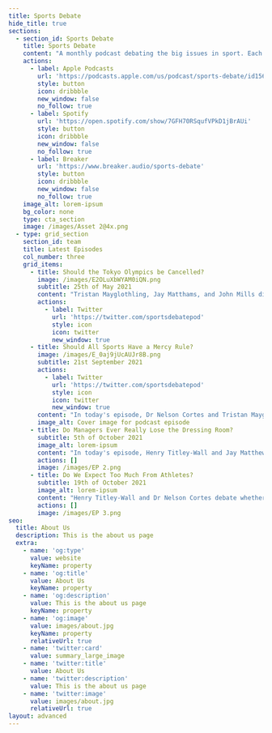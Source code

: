 ```yaml
---
title: Sports Debate
hide_title: true
sections:
  - section_id: Sports Debate
    title: Sports Debate
    content: "A monthly podcast debating the big issues in sport. Each month, [Dr John P. Mills](https://twitter.com/johnpmillscom) hosts two of [Prof. Nelson Cortes](https://twitter.com/ncortes), Dr Alejandro\_González De Agüero, [Dr Daniel March](https://twitter.com/Marchy1985), [Dr Fergus Guppy](https://twitter.com/fergusguppy), [Jay Matthams MSc](https://twitter.com/JayMatthams), [Henry-Titley-Wall MSc](https://twitter.com/HenryTitleyWall), and [Tristan Mayglothling MSc](https://twitter.com/TMayglothling). Each co-host makes their argument before cross-examining the other. At the end of the episode, Dr Mills asks his final questions and provides a summary of the arguments presented.\n\nYou can contact us on Twitter ([@sportsdebatepod](https://twitter.com/sportsdebatepod)), email sports-debate@awfullygood.org, or leave us a voicemail message[ via\nspeakpipe.com/SportsDebate](https://t.co/YSOHZBL51I?amp=1).\n\nP.s., if you'd like to get in contact with either the host or any of the co-hosts, their Twitter links can be found by clicking on their names. \n\n##### [Season One is now available wherever you get your podcasts](https://pod.link/1569350911).\n"
    actions:
      - label: Apple Podcasts
        url: 'https://podcasts.apple.com/us/podcast/sports-debate/id1569350911'
        style: button
        icon: dribbble
        new_window: false
        no_follow: true
      - label: Spotify
        url: 'https://open.spotify.com/show/7GFH70RSqufVPkD1jBrAUi'
        style: button
        icon: dribbble
        new_window: false
        no_follow: true
      - label: Breaker
        url: 'https://www.breaker.audio/sports-debate'
        style: button
        icon: dribbble
        new_window: false
        no_follow: true
    image_alt: lorem-ipsum
    bg_color: none
    type: cta_section
    image: /images/Asset 2@4x.png
  - type: grid_section
    section_id: team
    title: Latest Episodes
    col_number: three
    grid_items:
      - title: Should the Tokyo Olympics be Cancelled?
        image: /images/E2OLuXbWYAM0iQN.png
        subtitle: 25th of May 2021
        content: "Tristan Mayglothling, Jay Matthams, and John Mills discuss the issue the arguments for and against cancelling the Tokyo Olympics.\_\n\nPlease note, this was a first pilot but as the discussion was juicy and topical, we decided to share anyway.\n\nTranscript available here: https://www.awfullygood.org/blog/\n"
        actions:
          - label: Twitter
            url: 'https://twitter.com/sportsdebatepod'
            style: icon
            icon: twitter
            new_window: true
      - title: Should All Sports Have a Mercy Rule?
        image: /images/E_0aj9jUcAUJr8B.png
        subtitle: 21st September 2021
        actions:
          - label: Twitter
            url: 'https://twitter.com/sportsdebatepod'
            style: icon
            icon: twitter
            new_window: true
        content: "In today's episode, Dr Nelson Cortes and Tristan Mayglothling debate the use of mercy rules in Sport.\_\n\nTranscript available here: https://www.awfullygood.org/blog/\n"
        image_alt: Cover image for podcast episode
      - title: Do Managers Ever Really Lose the Dressing Room?
        subtitle: 5th of October 2021
        image_alt: lorem-ipsum
        content: "In today's episode, Henry Titley-Wall and Jay Matthewms debate whether managers ever really lose the dressing room?\_\n\nTranscript available here: https://www.awfullygood.org/blog/\n"
        actions: []
        image: /images/EP 2.png
      - title: Do We Expect Too Much From Athletes?
        subtitle: 19th of October 2021
        image_alt: lorem-ipsum
        content: "Henry Titley-Wall and Dr Nelson Cortes debate whether we expect too much from athletes. The discussion was brought about after athletes received both consistent support and degradation in the media for using their platform.\_\n\nTranscript available here: https://www.awfullygood.org/blog/\n"
        actions: []
        image: /images/EP 3.png
seo:
  title: About Us
  description: This is the about us page
  extra:
    - name: 'og:type'
      value: website
      keyName: property
    - name: 'og:title'
      value: About Us
      keyName: property
    - name: 'og:description'
      value: This is the about us page
      keyName: property
    - name: 'og:image'
      value: images/about.jpg
      keyName: property
      relativeUrl: true
    - name: 'twitter:card'
      value: summary_large_image
    - name: 'twitter:title'
      value: About Us
    - name: 'twitter:description'
      value: This is the about us page
    - name: 'twitter:image'
      value: images/about.jpg
      relativeUrl: true
layout: advanced
---
```


